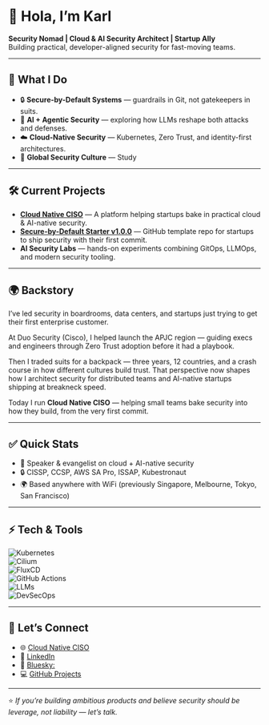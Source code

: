 # 👋 Hola, I’m Karl

**Security Nomad | Cloud & AI Security Architect | Startup Ally**  
Building practical, developer-aligned security for fast-moving teams.  

---

## 🚀 What I Do
- 🔒 **Secure-by-Default Systems** — guardrails in Git, not gatekeepers in suits.  
- 🤖 **AI + Agentic Security** — exploring how LLMs reshape both attacks and defenses.  
- ☁️ **Cloud-Native Security** — Kubernetes, Zero Trust, and identity-first architectures.  
- 🎤 **Global Security Culture** — Study 

---

## 🛠️ Current Projects
- [**Cloud Native CISO**](https://cloudnativeciso.com) — A platform helping startups bake in practical cloud & AI-native security.  
- [**Secure-by-Default Starter v1.0.0**](https://github.com/cloudnativeciso/secure-by-default-starter) — GitHub template repo for startups to ship security with their first commit.  
- **AI Security Labs** — hands-on experiments combining GitOps, LLMOps, and modern security tooling.  

---

## 🌍 Backstory
I’ve led security in boardrooms, data centers, and startups just trying to get their first enterprise customer.  

At Duo Security (Cisco), I helped launch the APJC region — guiding execs and engineers through Zero Trust adoption before it had a playbook.  

Then I traded suits for a backpack — three years, 12 countries, and a crash course in how different cultures build trust. That perspective now shapes how I architect security for distributed teams and AI-native startups shipping at breakneck speed.  

Today I run **Cloud Native CISO** — helping small teams bake security into how they build, from the very first commit.  

---

## ✅ Quick Stats  

- 🎤 Speaker & evangelist on cloud + AI-native security  
- 🔒 CISSP, CCSP, AWS SA Pro, ISSAP, Kubestronaut 
- 🌍 Based anywhere with WiFi (previously Singapore, Melbourne, Tokyo, San Francisco)

---
## ⚡ Tech & Tools
![Kubernetes](https://img.shields.io/badge/-Kubernetes-326ce5?logo=kubernetes&logoColor=white)  
![Cilium](https://img.shields.io/badge/-Cilium-ffd700?logo=cilium&logoColor=black)  
![FluxCD](https://img.shields.io/badge/-FluxCD-1a73e8?logo=flux&logoColor=white)  
![GitHub Actions](https://img.shields.io/badge/-GitHub_Actions-2088FF?logo=github-actions&logoColor=white)  
![LLMs](https://img.shields.io/badge/-LLMs-7f5af0?logo=openai&logoColor=white)  
![DevSecOps](https://img.shields.io/badge/-DevSecOps-00bfa5?logo=gitlab&logoColor=white)  

---

## 🤝 Let’s Connect
- 🌐 [Cloud Native CISO](https://cloudnativeciso.com)  
- 💼 [LinkedIn](https://linkedin.com/in/karl-lewis)  
- 🦋 [Bluesky:](https://bsky.app/profile/cloudnativeciso.com)  
- 💻 [GitHub Projects](https://github.com/tcpninja)  

---

⭐️ *If you’re building ambitious products and believe security should be leverage, not liability — let’s talk.*  
